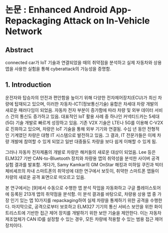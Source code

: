 # 논문 : Enhanced Android App-Repackaging Attack on In-Vehicle Network

## Abstract

connected car가 IoT 기술과 연결되었을 때의 취약점을 분석하고 실제 자동차와 상용앱을 사용한 실험을 통해 cyberattack의 가능성을 증명함.

## 1. Introduction

운전자와 탑승자의 안전과 편안함을 높이기 위해 다양한 전자제어장치(ECU)가 최신 차량에 탑재되고 있으며, 이러한 자동차-ICT(정보통신기술) 융합은 차세대 차량 개발의 새로운 패러다임이 되었음.
자동차 전자 부분이 증가함에 따라 차량 및 외부 데이터 서비스 간의 통신도 증가하고 있음.
대표적인 IoT 활용 사례 중 하나인 커넥티드카는 5세대(5G) 기술 개발로 빠르게 성장하고 있음.
기존 V2X 기술은 LTE나 5G를 이용해 C-V2X로 진화하고 있으며, 차량은 IoT 기술을 통해 외부 기기와 연결됨. 수십 년 동안 전형적인 기계였던 차량은 대형 IT 시스템으로 발전하고 있음. 그 결과, IT 전문가들은 이제 차량 개발에 참여할 수 있게 되었고 일반 대중들도 차량을 보다 쉽게 이해할 수 있게 됨.

그러나 자동차 전자제품의 개발로 차량은 해커들의 새로운 대상이 되었음. Lee 등은 ELM327 기반 CAN-to-Bluetooth 장치와 차량용 앱의 취약성을 분석한 사이버 공격 실험 결과를 발표함. 게다가, Samy Kamkar의 GM OnStar 해킹과 미하일 쿠진과 빅터 체비셰프의 차내 스마트폰의 취약성에 대한 연구에서 보듯이, 취약한 스마트폰 앱들이 차량의 새로운 공격 표면으로 떠오르고 있음.

본 연구에서는 [9]에서 수동으로 수행한 앱 분석 작업을 자동화하고 구글 플레이스토어에 등록된 213개 앱의 취약점을 분석함. 이 분석 결과를 바탕으로, 차량용 상용 앱 중 가장 인기 있는 앱 10가지를 repackaging하여 실제 차량을 통제하기 위한 공격을 수행한다. 마지막으로, 공격으로부터 보호하고 ELM327 기기의 통신 서비스 보안을 위한 화이트리스트에 기반한 접근 제어 장치를 개발하기 위한 보안 기술을 제안한다. 이는 자동차 제조업체가 CAN ID를 설정할 수 있는 경우, 모든 차량에 적용할 수 있는 범용 접근 제어 장치이다.



